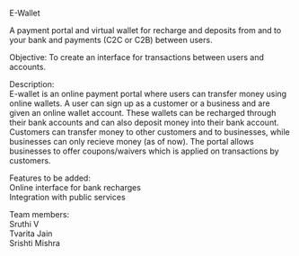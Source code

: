 E-Wallet  

A payment portal and virtual wallet for recharge and deposits from and to your bank and payments (C2C or C2B) between users. 

Objective: To create an interface for transactions between users and accounts.  

Description:  
E-wallet is an online payment portal where users can transfer money using online wallets. A user can sign up as a customer or a business and are given an online wallet account. These wallets can be recharged through their bank accounts and can also deposit money into their bank account. Customers can transfer money to other customers and to businesses, while businesses can only recieve money (as of now).
The portal allows businesses to offer coupons/waivers which is applied on transactions by customers.


Features to be added:   
Online interface for bank recharges  
Integration with public services  


Team members:  
Sruthi V  
Tvarita Jain  
Srishti Mishra  

